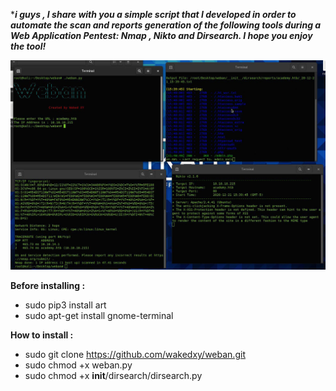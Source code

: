 ****i guys , I share with you a simple script that I developed in order to automate the scan and reports generation of the following tools during a Web Application Pentest: Nmap , Nikto and Dirsearch.
I hope you enjoy the tool!***

![](__init__/images/screenshot.jpg)


**Before installing :**
- sudo pip3 install art
- sudo apt-get install gnome-terminal


**How to install :**
- sudo git clone https://github.com/wakedxy/weban.git
- sudo chmod +x weban.py  
- sudo chmod +x __init__/dirsearch/dirsearch.py
